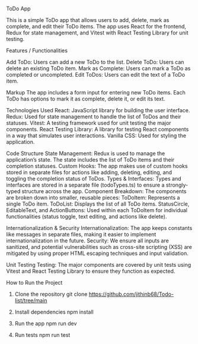 ToDo App

This is a simple ToDo app that allows users to add, delete, mark as complete, and edit their ToDo items. The app uses React for the frontend, Redux for state management, and Vitest with React Testing Library for unit testing.

Features / Functionalities

Add ToDo: Users can add a new ToDo to the list.
Delete ToDo: Users can delete an existing ToDo item.
Mark as Complete: Users can mark a ToDo as completed or uncompleted.
Edit ToDos: Users can edit the text of a ToDo item.

Markup
The app includes a form input for entering new ToDo items.
Each ToDo has options to mark it as complete, delete it, or edit its text.

Technologies Used
React: JavaScript library for building the user interface.
Redux: Used for state management to handle the list of ToDos and their statuses.
Vitest: A testing framework used for unit testing the major components.
React Testing Library: A library for testing React components in a way that simulates user interactions.
Vanilla CSS: Used for styling the application.

Code Structure
State Management: Redux is used to manage the application’s state. The state includes the list of ToDo items and their completion statuses.
Custom Hooks: The app makes use of custom hooks stored in separate files for actions like adding, deleting, editing, and toggling the completion status of ToDos.
Types & Interfaces: Types and interfaces are stored in a separate file (todoTypes.ts) to ensure a strongly-typed structure across the app.
Component Breakdown: The components are broken down into smaller, reusable pieces:
ToDoItem: Represents a single ToDo item.
ToDoList: Displays the list of all ToDo items.
StatusCircle, EditableText, and ActionButtons: Used within each ToDoItem for individual functionalities (status toggle, text editing, and actions like delete).

Internationalization & Security
Internationalization: The app keeps constants like messages in separate files, making it easier to implement internationalization in the future.
Security: We ensure all inputs are sanitized, and potential vulnerabilities such as cross-site scripting (XSS) are mitigated by using proper HTML escaping techniques and input validation.

Unit Testing
Testing: The major components are covered by unit tests using Vitest and React Testing Library to ensure they function as expected.

How to Run the Project

1. Clone the repository
   git clone https://github.com/jithinb68/Todo-list/tree/main

2. Install dependencies
   npm install

3. Run the app
   npm run dev

4. Run tests
   npm run test
